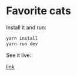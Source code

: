 # Favorite cats

Install it and run:

```bash
yarn install
yarn run dev
```

See it live:

[link](https://blackties-next-vyofieiztp.now.sh)
